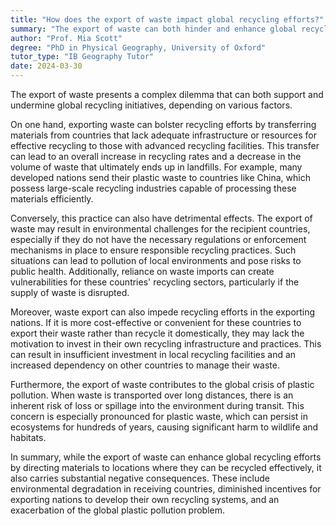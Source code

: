 ```yaml
---
title: "How does the export of waste impact global recycling efforts?"
summary: "The export of waste can both hinder and enhance global recycling efforts, depending on the circumstances."
author: "Prof. Mia Scott"
degree: "PhD in Physical Geography, University of Oxford"
tutor_type: "IB Geography Tutor"
date: 2024-03-30
---
```


The export of waste presents a complex dilemma that can both support and undermine global recycling initiatives, depending on various factors.

On one hand, exporting waste can bolster recycling efforts by transferring materials from countries that lack adequate infrastructure or resources for effective recycling to those with advanced recycling facilities. This transfer can lead to an overall increase in recycling rates and a decrease in the volume of waste that ultimately ends up in landfills. For example, many developed nations send their plastic waste to countries like China, which possess large-scale recycling industries capable of processing these materials efficiently.

Conversely, this practice can also have detrimental effects. The export of waste may result in environmental challenges for the recipient countries, especially if they do not have the necessary regulations or enforcement mechanisms in place to ensure responsible recycling practices. Such situations can lead to pollution of local environments and pose risks to public health. Additionally, reliance on waste imports can create vulnerabilities for these countries' recycling sectors, particularly if the supply of waste is disrupted.

Moreover, waste export can also impede recycling efforts in the exporting nations. If it is more cost-effective or convenient for these countries to export their waste rather than recycle it domestically, they may lack the motivation to invest in their own recycling infrastructure and practices. This can result in insufficient investment in local recycling facilities and an increased dependency on other countries to manage their waste.

Furthermore, the export of waste contributes to the global crisis of plastic pollution. When waste is transported over long distances, there is an inherent risk of loss or spillage into the environment during transit. This concern is especially pronounced for plastic waste, which can persist in ecosystems for hundreds of years, causing significant harm to wildlife and habitats.

In summary, while the export of waste can enhance global recycling efforts by directing materials to locations where they can be recycled effectively, it also carries substantial negative consequences. These include environmental degradation in receiving countries, diminished incentives for exporting nations to develop their own recycling systems, and an exacerbation of the global plastic pollution problem.
    